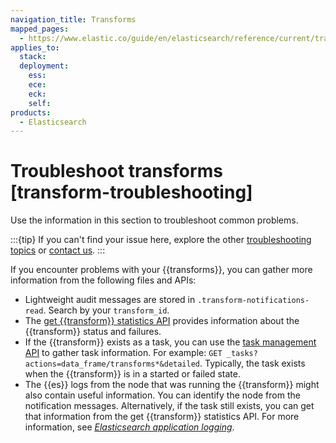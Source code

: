 ```yaml
---
navigation_title: Transforms
mapped_pages:
  - https://www.elastic.co/guide/en/elasticsearch/reference/current/transform-troubleshooting.html
applies_to:
  stack:
  deployment:
    ess:
    ece:
    eck:
    self:
products:
  - Elasticsearch
---
```


# Troubleshoot transforms [transform-troubleshooting]

Use the information in this section to troubleshoot common problems.

:::{tip}
If you can't find your issue here, explore the other [troubleshooting topics](/troubleshoot/index.md) or [contact us](/troubleshoot/index.md#contact-us).
:::

If you encounter problems with your {{transforms}}, you can gather more information from the following files and APIs:

* Lightweight audit messages are stored in `.transform-notifications-read`. Search by your `transform_id`.
* The [get {{transform}} statistics API](https://www.elastic.co/docs/api/doc/elasticsearch/operation/operation-transform-get-transform-stats) provides information about the {{transform}} status and failures.
* If the {{transform}} exists as a task, you can use the [task management API](https://www.elastic.co/docs/api/doc/elasticsearch/group/endpoint-tasks) to gather task information. For example: `GET _tasks?actions=data_frame/transforms*&detailed`. Typically, the task exists when the {{transform}} is in a started or failed state.
* The {{es}} logs from the node that was running the {{transform}} might also contain useful information. You can identify the node from the notification messages. Alternatively, if the task still exists, you can get that information from the get {{transform}} statistics API. For more information, see [*Elasticsearch application logging*](../../deploy-manage/monitor/logging-configuration/elasticsearch-log4j-configuration-self-managed.md).


